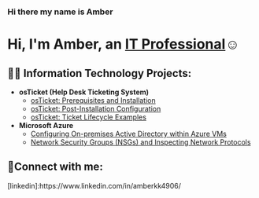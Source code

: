 ### Hi there my name is Amber
<h1>Hi, I'm Amber, an <a href="https://linkedin.com/in/https://www.linkedin.com/in/amberkk4906/">IT Professional</a>☺</h1>

<h2>👨‍💻 Information Technology Projects:</h2>

- <b>osTicket (Help Desk Ticketing System)</b>
  - [osTicket: Prerequisites and Installation](https://github.com/kionna922/osticket-prereqs)
  - [osTicket: Post-Installation Configuration](https://github.com/kionna922/post-install-config)
  - [osTicket: Ticket Lifecycle Examples](https://github.com/kionna922/ticket-lifecycle)
- <b>Microsoft Azure</b>
  - [Configuring On-premises Active Directory within Azure VMs](https:/https://github.com/Kionna922/configure-ad)
  - [Network Security Groups (NSGs) and Inspecting Network Protocols](https://github.com/kionna922/azure-network-protocols)
<h2>🤳Connect with me:</h2>
[linkedin]:https://www.linkedin.com/in/amberkk4906/
